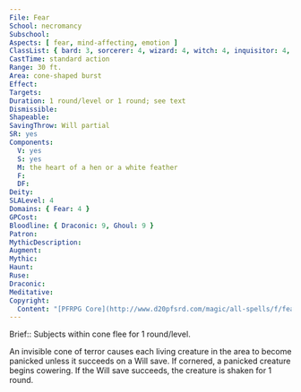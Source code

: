 ```yaml
---
File: Fear
School: necromancy
Subschool: 
Aspects: [ fear, mind-affecting, emotion ]
ClassList: { bard: 3, sorcerer: 4, wizard: 4, witch: 4, inquisitor: 4, antipaladin: 4, bloodrager: 4, shaman: 4, occultist: 4, psychic: 4, mesmerist: 3, spiritualist: 4, medium: 4 }
CastTime: standard action
Range: 30 ft.
Area: cone-shaped burst
Effect: 
Targets: 
Duration: 1 round/level or 1 round; see text
Dismissible: 
Shapeable: 
SavingThrow: Will partial
SR: yes
Components:
  V: yes
  S: yes
  M: the heart of a hen or a white feather
  F: 
  DF: 
Deity: 
SLALevel: 4
Domains: { Fear: 4 }
GPCost: 
Bloodline: { Draconic: 9, Ghoul: 9 }
Patron: 
MythicDescription: 
Augment: 
Mythic: 
Haunt: 
Ruse: 
Draconic: 
Meditative: 
Copyright:
  Content: "[PFRPG Core](http://www.d20pfsrd.com/magic/all-spells/f/fear)"
---
```

Brief:: Subjects within cone flee for 1 round/level.

An invisible cone of terror causes each living creature in the area to become panicked unless it succeeds on a Will save. If cornered, a panicked creature begins cowering. If the Will save succeeds, the creature is shaken for 1 round.
